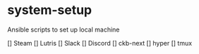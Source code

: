 # system-setup
Ansible scripts to set up local machine

[] Steam
[] Lutris
[] Slack
[] Discord
[] ckb-next
[] hyper
[] tmux
